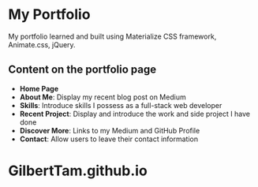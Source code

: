 # My Portfolio
My portfolio learned and built using Materialize CSS framework, Animate.css, jQuery.

## Content on the portfolio page
- **Home Page**
- **About Me**: Display my recent blog post on Medium
- **Skills**: Introduce skills I possess as a full-stack web developer
- **Recent Project**: Display and introduce the work and side project I have done
- **Discover More**: Links to my Medium and GitHub Profile
- **Contact**: Allow users to leave their contact information

# GilbertTam.github.io
